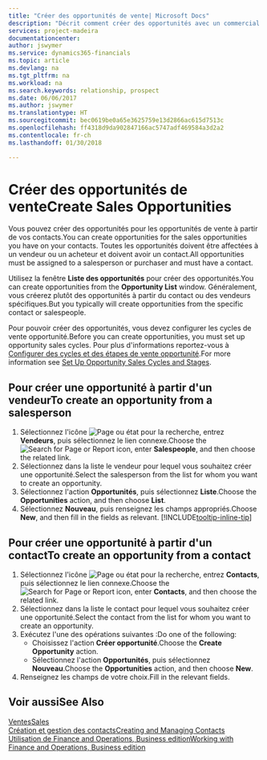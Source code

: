 ```yaml
---
title: "Créer des opportunités de vente| Microsoft Docs"
description: "Décrit comment créer des opportunités avec un commercial ou un contact dans Finance and Operations, Business edition."
services: project-madeira
documentationcenter: 
author: jswymer
ms.service: dynamics365-financials
ms.topic: article
ms.devlang: na
ms.tgt_pltfrm: na
ms.workload: na
ms.search.keywords: relationship, prospect
ms.date: 06/06/2017
ms.author: jswymer
ms.translationtype: HT
ms.sourcegitcommit: bec0619be0a65e3625759e13d2866ac615d7513c
ms.openlocfilehash: ff4318d9da902847166ac5747adf469584a3d2a2
ms.contentlocale: fr-ch
ms.lasthandoff: 01/30/2018

---
```

# <a name="create-sales-opportunities"></a><span data-ttu-id="86b6c-103">Créer des opportunités de vente</span><span class="sxs-lookup"><span data-stu-id="86b6c-103">Create Sales Opportunities</span></span>
<span data-ttu-id="86b6c-104">Vous pouvez créer des opportunités pour les opportunités de vente à partir de vos contacts.</span><span class="sxs-lookup"><span data-stu-id="86b6c-104">You can create opportunities for the sales opportunities you have on your contacts.</span></span> <span data-ttu-id="86b6c-105">Toutes les opportunités doivent être affectées à un vendeur ou un acheteur et doivent avoir un contact.</span><span class="sxs-lookup"><span data-stu-id="86b6c-105">All opportunities must be assigned to a salesperson or purchaser and must have a contact.</span></span>

<span data-ttu-id="86b6c-106">Utilisez la fenêtre **Liste des opportunités** pour créer des opportunités.</span><span class="sxs-lookup"><span data-stu-id="86b6c-106">You can create opportunities from the **Opportunity List** window.</span></span> <span data-ttu-id="86b6c-107">Généralement, vous créerez plutôt des opportunités à partir du contact ou des vendeurs spécifiques.</span><span class="sxs-lookup"><span data-stu-id="86b6c-107">But you typically will create opportunities from the specific contact or salespeople.</span></span>

<span data-ttu-id="86b6c-108">Pour pouvoir créer des opportunités, vous devez configurer les cycles de vente opportunité.</span><span class="sxs-lookup"><span data-stu-id="86b6c-108">Before you can create opportunities, you must set up opportunity sales cycles.</span></span> <span data-ttu-id="86b6c-109">Pour plus d'informations reportez-vous à [Configurer des cycles et des étapes de vente opportunité](marketing-how-setup-opportunity-sales-cycles-stages.md).</span><span class="sxs-lookup"><span data-stu-id="86b6c-109">For more information see [Set Up Opportunity Sales Cycles and Stages](marketing-how-setup-opportunity-sales-cycles-stages.md).</span></span>

## <a name="to-create-an-opportunity-from-a-salesperson"></a><span data-ttu-id="86b6c-110">Pour créer une opportunité à partir d'un vendeur</span><span class="sxs-lookup"><span data-stu-id="86b6c-110">To create an opportunity from a salesperson</span></span>
1. <span data-ttu-id="86b6c-111">Sélectionnez l'icône ![Page ou état pour la recherche](media/ui-search/search_small.png "Page ou état pour la recherche"), entrez **Vendeurs**, puis sélectionnez le lien connexe.</span><span class="sxs-lookup"><span data-stu-id="86b6c-111">Choose the ![Search for Page or Report](media/ui-search/search_small.png "Search for Page or Report icon") icon, enter **Salespeople**, and then choose the related link.</span></span>
2. <span data-ttu-id="86b6c-112">Sélectionnez dans la liste le vendeur pour lequel vous souhaitez créer une opportunité.</span><span class="sxs-lookup"><span data-stu-id="86b6c-112">Select the salesperson from the list for whom you want to create an opportunity.</span></span>
3. <span data-ttu-id="86b6c-113">Sélectionnez l'action **Opportunités**, puis sélectionnez **Liste**.</span><span class="sxs-lookup"><span data-stu-id="86b6c-113">Choose the **Opportunities** action, and then choose **List**.</span></span>
4. <span data-ttu-id="86b6c-114">Sélectionnez **Nouveau**, puis renseignez les champs appropriés.</span><span class="sxs-lookup"><span data-stu-id="86b6c-114">Choose **New**, and then fill in the fields as relevant.</span></span> [!INCLUDE[tooltip-inline-tip](includes/tooltip-inline-tip_md.md)]  



## <a name="to-create-an-opportunity-from-a-contact"></a><span data-ttu-id="86b6c-115">Pour créer une opportunité à partir d'un contact</span><span class="sxs-lookup"><span data-stu-id="86b6c-115">To create an opportunity from a contact</span></span>
1. <span data-ttu-id="86b6c-116">Sélectionnez l'icône ![Page ou état pour la recherche](media/ui-search/search_small.png "Page ou état pour la recherche"), entrez **Contacts**, puis sélectionnez le lien connexe.</span><span class="sxs-lookup"><span data-stu-id="86b6c-116">Choose the ![Search for Page or Report](media/ui-search/search_small.png "Search for Page or Report icon") icon, enter **Contacts**, and then choose the related link.</span></span>
2. <span data-ttu-id="86b6c-117">Sélectionnez dans la liste le contact pour lequel vous souhaitez créer une opportunité.</span><span class="sxs-lookup"><span data-stu-id="86b6c-117">Select the contact from the list for whom you want to create an opportunity.</span></span>
3. <span data-ttu-id="86b6c-118">Exécutez l'une des opérations suivantes :</span><span class="sxs-lookup"><span data-stu-id="86b6c-118">Do one of the following:</span></span>
   * <span data-ttu-id="86b6c-119">Choisissez l'action **Créer opportunité**.</span><span class="sxs-lookup"><span data-stu-id="86b6c-119">Choose the **Create Opportunity** action.</span></span>
   * <span data-ttu-id="86b6c-120">Sélectionnez l'action **Opportunités**, puis sélectionnez **Nouveau**.</span><span class="sxs-lookup"><span data-stu-id="86b6c-120">Choose the  **Opportunities** action, and then choose **New**.</span></span>
4. <span data-ttu-id="86b6c-121">Renseignez les champs de votre choix.</span><span class="sxs-lookup"><span data-stu-id="86b6c-121">Fill in the relevant fields.</span></span>

## <a name="see-also"></a><span data-ttu-id="86b6c-122">Voir aussi</span><span class="sxs-lookup"><span data-stu-id="86b6c-122">See Also</span></span>
[<span data-ttu-id="86b6c-123">Ventes</span><span class="sxs-lookup"><span data-stu-id="86b6c-123">Sales</span></span>](sales-manage-sales.md)  
[<span data-ttu-id="86b6c-124">Création et gestion des contacts</span><span class="sxs-lookup"><span data-stu-id="86b6c-124">Creating and Managing Contacts</span></span>](marketing-contacts.md)  
[<span data-ttu-id="86b6c-125">Utilisation de Finance and Operations, Business edition</span><span class="sxs-lookup"><span data-stu-id="86b6c-125">Working with Finance and Operations, Business edition</span></span>](ui-work-product.md)

